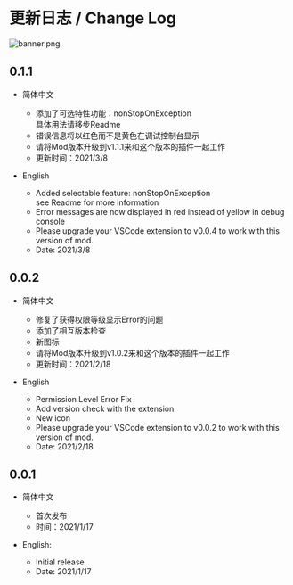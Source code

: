 # 更新日志 / Change Log

![banner.png](https://i.loli.net/2021/02/17/3lkRqAjT5hNGorJ.png)

## 0.1.1

- 简体中文
  - 添加了可选特性功能：nonStopOnException  
    具体用法请移步Readme
  - 错误信息将以红色而不是黄色在调试控制台显示
  - 请将Mod版本升级到v1.1.1来和这个版本的插件一起工作
  - 更新时间：2021/3/8

- English
  - Added selectable feature: nonStopOnException  
  see Readme for more information
  - Error messages are now displayed in red instead of yellow in debug console
  - Please upgrade your VSCode extension to v0.0.4 to work with this version of mod.
  - Date: 2021/3/8

## 0.0.2

- 简体中文
  - 修复了获得权限等级显示Error的问题
  - 添加了相互版本检查
  - 新图标
  - 请将Mod版本升级到v1.0.2来和这个版本的插件一起工作
  - 更新时间：2021/2/18

- English
  - Permission Level Error Fix
  - Add version check with the extension
  - New icon
  - Please upgrade your VSCode extension to v0.0.2 to work with this version of mod.
  - Date: 2021/2/18

## 0.0.1

- 简体中文
  - 首次发布
  - 时间：2021/1/17

- English:
  - Initial release  
  - Date: 2021/1/17